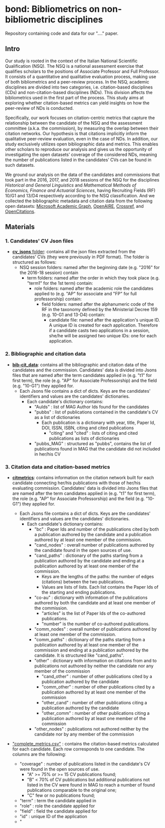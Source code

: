 # bond: Bibliometrics on non-bibliometric disciplines

Repository containing code and data for our "...." paper.

## Intro

Our study is rooted in the context of the Italian National Scientific Qualification (NSQ). The NSQ is a national assessment exercise that qualifies scholars to the positions of Associate Professor and Full Professor. It consists of a quantitative and qualitative evaluation process, making use of both bibliometrics and a peer-review process. In the NSQ, academic disciplines are divided into two categories, i.e. citation-based disciplines (CDs) and non-citation-based disciplines (NDs). This division affects the bibliometrics used in the first part of the process. This study aims at exploring whether citation-based metrics can yield insights on how the peer-review of NDs is conducted.

Specifically, our work focuses on citation-centric metrics that capture the relationship between the candidate of the NSQ and the assessment committee (a.k.a. the commission), by measuring the overlap between their citation networks. Our hypothesis is that citations implicitly inform the qualitative peer-review evaluation, even in the case of NDs. In addition, our study exclusively utilizes open bibliographic data and metrics. This enables other scholars to reproduce our analysis and gives us the opportunity of investigating the open datasets’ coverage of the considered NDs, meaning the number of publications listed in the candidates’ CVs can be found in such datasets.

We ground our analysis on the data of the candidates and commissions that took part in the 2016, 2017, and 2018 sessions of the NSQ for the disciplines *Historical and General Linguistics* and *Mathematical Methods of Economics, Finance and Actuarial Sciences*, having Recruiting Fields (RF) 10/G1 and 13/D4 respectively according to the NSQ classification. And we collected the bibliographic metadata and citation data from the following open datasets: [Microsoft Academic Graph](https://www.microsoft.com/en-us/research/project/microsoft-academic-graph/), [OpenAIRE](https://www.openaire.eu/), [Crossref](https://www.crossref.org/), and [OpenCitations](https://opencitations.net/).

## Materials

### 1. Candidates' CV Json files

- [**cv_jsons** folder](https://github.com/sosgang/bond/tree/main/cv_jsons): contains all the json files extracted from the candidates' CVs (they were previously in PDF format). The folder is structured as follows:
  - NSQ session folders: named after the beginning date (e.g. "2016" for the 2016-18 session) contain
    - term folders: named after the order in which they took place (e.g. "term1" for the 1st term) contain:
      - role folders: named after the academic role the candidates applied to (e.g. "AP" for associate and "FP" for full professorship) contain:
        - field folders: named after the alphanumeric code of the RF in the taxonomy defined by the Ministerial Decree 159 (e.g. 10-G1 and 13-D4) contain:
          - candidate file: named after the application's unique ID. A unique ID is created for each application. Therefore if a candidate casts two applications in a session, she/he will be assigned two unique IDs: one for each application.
 
 
### 2. Bibliographic and citation data

- [**bib-cit_data**](https://github.com/sosgang/bond/tree/main/bib-cit_data): contains all the bibliographic and citation data of the candidates and the commission. Candidates' data is divided into Jsons files that are named after the term candidates applied in (e.g. "t1" for first term), the role (e.g. "AP" for Associate Professorship) and the field (e.g. "10-G1") they applied for.
  - Each Jsons file contains a dict of dicts. Keys are the candidates' identifiers and values are the candidates' dictionaries.
    - Each candidate's dictionary contains:
      - "AuIds" : list of MAG Author Ids found for the candidates
      - "pubbs" : list of publications contained in the candidate's CV as a list of dictionaries
        - Each publication is a dictionary with year, title, Paper Id, DOI, ISSN, ISBN, citing and cited publications
          - "citing" and "cited" : lists of citing and cited publications as lists of dictionaries
      - "pubbs_MAG" : structured as "pubbs", contains the list of publications found in MAG that the candidate did not included in her/his CV


### 3. Citation data and citation-based metrics
  
- [**citmetrics**](https://github.com/sosgang/bond/tree/main/citmetrics): contains information on the citation network built for each candidate connecting her/his publications with those of her/his evaluating commission. Candidates' data is divided into Jsons files that are named after the term candidates applied in (e.g. "t1" for first term), the role (e.g. "AP" for Associate Professorship) and the field (e.g. "10-G1") they applied for.
  - Each Jsons file contains a dict of dicts. Keys are the candidates' identifiers and values are the candidates' dictionaries.
    - Each candidate's dictionary contains:
      - "bc" : Paper Ids and number of the publications cited by both a publication authored by the candidate and a publication authored by at least one member of the commission.
      - "cand_nodes" : overall number of publications authored by the candidate found in the open sources of use.
      - "cand_paths" : dictionary of the paths starting from a publication authored by the candidate and ending at a publication authored by at least one member of the commission.
        - Keys are the lengths of the paths: the number of edges (citations) between the two publications.
        - Values are lists of lists. Each list contains the Paper Ids of the starting and ending publications.
      - "co-au" : dictionary with information of the publications authored by both the candidate and at least one member of the commission.
        - "articles" is the list of Paper Ids of the co-authored publications.
        - "number" is the number of co-authored publications.
      - "comm_nodes" : overall number of publications authored by at least one member of the commission.
      - "comm_paths" : dictionary of the paths starting from a publication authored by at least one member of the commission and ending at a publication authored by the candidate. It is structured like "cand_paths".
      - "other" : dictionary with information on citations from and to publications not authored by neither the candidate nor any member of the commission
        - "cand_other" : number of other publications cited by a publication authored by the candidate
        - "comm_other" : number of other publications cited by a publication authored by at least one member of the commission
        - "other_cand" : number of other publications citing a publication authored by the candidate
        - "other_comm" : number of other publications citing a publication authored by at least one member of the commission
      - "other_nodes" : publications not authored neither by the candidate nor by any member of the commission
      
- ["complete_metrics.csv"](https://github.com/sosgang/bond/blob/main/complete_metrics.csv) : contains the citation-based metrics calculated for each candidate. Each row corresponds to one candidate. The columns are the following:
  - "coverage" : number of publications listed in the candidate's CV were found in the open sources of use.
    - "A" >= 75% or >= 15 CV publications found;
    - "B" < 70% of CV publications but additional publications not listed in the CV were found in MAG to reach a number of found publications comparable to the original one;
    - "C" few or no publications found;
  - "term" : term the candidate applied in
  - "role" : role the candidate applied for
  - "field" : field the candidate applied for
  - "id" : unique ID of the application
  - "



